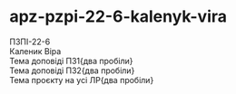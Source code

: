 # apz-pzpi-22-6-kalenyk-vira  
ПЗПІ-22-6   
Каленик Віра    
Тема доповіді ПЗ1{два пробіли}   
Тема доповіді ПЗ2{два пробіли}  
Тема проєкту на усі ЛР{два пробіли}  
